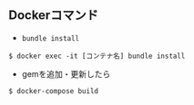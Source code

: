 ## Dockerコマンド
- `bundle install`
```
$ docker exec -it [コンテナ名] bundle install
```

- gemを追加・更新したら
```
$ docker-compose build
```